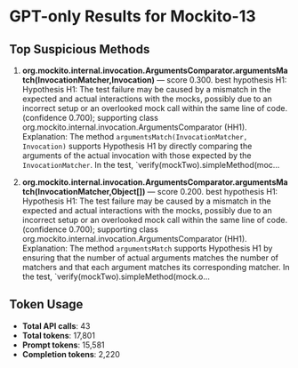 # GPT-only Results for Mockito-13

## Top Suspicious Methods

1. **org.mockito.internal.invocation.ArgumentsComparator.argumentsMatch(InvocationMatcher,Invocation)** — score 0.300. best hypothesis H1: Hypothesis H1: The test failure may be caused by a mismatch in the expected and actual interactions with the mocks, possibly due to an incorrect setup or an overlooked mock call within the same line of code. (confidence 0.700); supporting class org.mockito.internal.invocation.ArgumentsComparator (HH1).
    Explanation: The method `argumentsMatch(InvocationMatcher, Invocation)` supports Hypothesis H1 by directly comparing the arguments of the actual invocation with those expected by the `InvocationMatcher`. In the test, `verify(mockTwo).simpleMethod(moc...

2. **org.mockito.internal.invocation.ArgumentsComparator.argumentsMatch(InvocationMatcher,Object[])** — score 0.200. best hypothesis H1: Hypothesis H1: The test failure may be caused by a mismatch in the expected and actual interactions with the mocks, possibly due to an incorrect setup or an overlooked mock call within the same line of code. (confidence 0.700); supporting class org.mockito.internal.invocation.ArgumentsComparator (HH1).
    Explanation: The method `argumentsMatch` supports Hypothesis H1 by ensuring that the number of actual arguments matches the number of matchers and that each argument matches its corresponding matcher. In the test, `verify(mockTwo).simpleMethod(mock.o...


## Token Usage

- **Total API calls**: 43
- **Total tokens**: 17,801
- **Prompt tokens**: 15,581
- **Completion tokens**: 2,220
